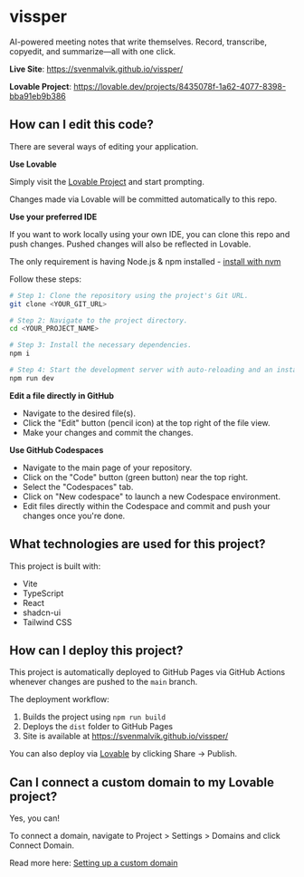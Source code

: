 # vissper

AI-powered meeting notes that write themselves. Record, transcribe, copyedit, and summarize—all with one click.

**Live Site**: https://svenmalvik.github.io/vissper/

**Lovable Project**: https://lovable.dev/projects/8435078f-1a62-4077-8398-bba91eb9b386

## How can I edit this code?

There are several ways of editing your application.

**Use Lovable**

Simply visit the [Lovable Project](https://lovable.dev/projects/8435078f-1a62-4077-8398-bba91eb9b386) and start prompting.

Changes made via Lovable will be committed automatically to this repo.

**Use your preferred IDE**

If you want to work locally using your own IDE, you can clone this repo and push changes. Pushed changes will also be reflected in Lovable.

The only requirement is having Node.js & npm installed - [install with nvm](https://github.com/nvm-sh/nvm#installing-and-updating)

Follow these steps:

```sh
# Step 1: Clone the repository using the project's Git URL.
git clone <YOUR_GIT_URL>

# Step 2: Navigate to the project directory.
cd <YOUR_PROJECT_NAME>

# Step 3: Install the necessary dependencies.
npm i

# Step 4: Start the development server with auto-reloading and an instant preview.
npm run dev
```

**Edit a file directly in GitHub**

- Navigate to the desired file(s).
- Click the "Edit" button (pencil icon) at the top right of the file view.
- Make your changes and commit the changes.

**Use GitHub Codespaces**

- Navigate to the main page of your repository.
- Click on the "Code" button (green button) near the top right.
- Select the "Codespaces" tab.
- Click on "New codespace" to launch a new Codespace environment.
- Edit files directly within the Codespace and commit and push your changes once you're done.

## What technologies are used for this project?

This project is built with:

- Vite
- TypeScript
- React
- shadcn-ui
- Tailwind CSS

## How can I deploy this project?

This project is automatically deployed to GitHub Pages via GitHub Actions whenever changes are pushed to the `main` branch.

The deployment workflow:
1. Builds the project using `npm run build`
2. Deploys the `dist` folder to GitHub Pages
3. Site is available at https://svenmalvik.github.io/vissper/

You can also deploy via [Lovable](https://lovable.dev/projects/8435078f-1a62-4077-8398-bba91eb9b386) by clicking Share -> Publish.

## Can I connect a custom domain to my Lovable project?

Yes, you can!

To connect a domain, navigate to Project > Settings > Domains and click Connect Domain.

Read more here: [Setting up a custom domain](https://docs.lovable.dev/features/custom-domain#custom-domain)
